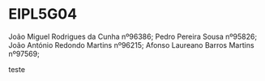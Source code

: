 # EIPL5G04

João Miguel Rodrigues da Cunha nº96386;
Pedro Pereira Sousa nº95826;
João António Redondo Martins nº96215;
Afonso Laureano Barros Martins nº97569; 

teste
